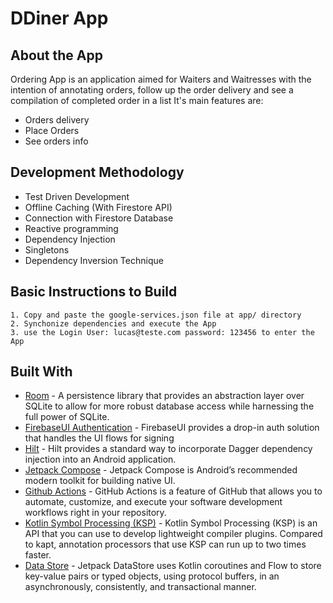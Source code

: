 # DDiner App

## About the App

Ordering App is an application aimed for Waiters and Waitresses with the intention of annotating orders, follow up the order delivery
and see a compilation of completed order in a list
It's main features are:
* Orders delivery
* Place Orders
* See orders info

## Development Methodology
* Test Driven Development
* Offline Caching (With Firestore API)
* Connection with Firestore Database
* Reactive programming
* Dependency Injection
* Singletons
* Dependency Inversion Technique

## Basic Instructions to Build
````
1. Copy and paste the google-services.json file at app/ directory
2. Synchonize dependencies and execute the App
3. use the Login User: lucas@teste.com password: 123456 to enter the App
````

## Built With

* [Room](https://developer.android.com/jetpack/androidx/releases/room?hl=pt-br) - A persistence library that provides an abstraction layer over SQLite to allow for more robust database access while harnessing the full power of SQLite.
* [FirebaseUI Authentication](https://github.com/firebase/FirebaseUI-Android/blob/master/auth/README.md) - FirebaseUI provides a drop-in auth solution that handles the UI flows for signing
* [Hilt](https://dagger.dev/hilt/) - Hilt provides a standard way to incorporate Dagger dependency injection into an Android application.
* [Jetpack Compose](https://developer.android.com/jetpack/compose) - Jetpack Compose is Android’s recommended modern toolkit for building native UI.
* [Github Actions](https://docs.github.com/en/actions) - GitHub Actions is a feature of GitHub that allows you to automate, customize, and execute your software development workflows right in your repository.
* [Kotlin Symbol Processing (KSP)](https://kotlinlang.org/docs/ksp-overview.html) - Kotlin Symbol Processing (KSP) is an API that you can use to develop lightweight compiler plugins. Compared to kapt, annotation processors that use KSP can run up to two times faster.
* [Data Store](https://developer.android.com/topic/libraries/architecture/datastore) - Jetpack DataStore uses Kotlin coroutines and Flow to store key-value pairs or typed objects, using protocol buffers, in an asynchronously, consistently, and transactional manner.
